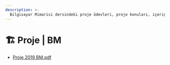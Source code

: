 ```yaml
---
description: >-
  Bilgisayar Mimarisi dersindeki proje ödevleri, proje konuları, içeriği veya notları
---
```


# 🏗️ Proje \| BM

<!--YPackage.YGitbookIntegration-tarafından-otomatik-oluşturulmuştur-->

- [Proje 2019 BM.pdf](Proje%202019%20BM.pdf)

<!--YPackage.YGitbookIntegration-tarafından-otomatik-oluşturulmuştur-->
